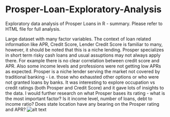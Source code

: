 # Prosper-Loan-Exploratory-Analysis
Exploratory data analysis of Prosper Loans in R - summary. Please refer to HTML file for full analysis.

Large dataset with many factor variables.
The context of loan related information like APR, Credit Score, Lender Credit Score is familiar to many, however, it should be noted that this is a niche lending.
Prosper specializes in short term risky cash loans and usual assuptions may not always apply there. 
For example there is no clear correlation between credit score and APR. Also some income levels and professions were not getting low APRs as expected. 
Prosper is a niche lender serving the market not covered by traditional banking - i.e. those who exhausted other options or who were not granted loans by banks. 
It was interesting to explore occupation vs credit ratings (both Prosper and Credit Score) and it gave lots of insights to the data. 
I would further research on what Prosper bases its rating - what is the most important factor? Is it income level, number of loans, debt to income ratio? Does state location have any bearing on the Prosper rating and APR?
![alt text](https://cloud.githubusercontent.com/assets/20246711/25712331/32f7a91c-30a6-11e7-9484-2c5f05d79470.png)

